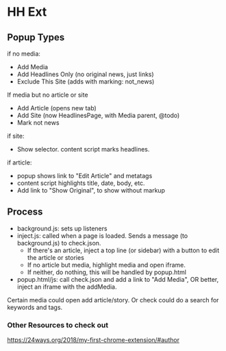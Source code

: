 # HH Ext

## Popup Types

if no media:
* Add Media
* Add Headlines Only (no original news, just links)
* Exclude This Site (adds with marking: not_news)

If media but no article or site

* Add Article (opens new tab)
* Add Site (now HeadlinesPage, with Media parent, @todo)
* Mark not news

if site:
* Show selector.  content script marks headlines.

if article:
* popup shows link to "Edit Article" and metatags
* content script highlights title, date, body, etc.
* Add link to "Show Original", to show without markup

## Process

* background.js: sets up listeners
* inject.js: called when a page is loaded.  Sends a message (to background.js) to check.json.
    * If there's an article, inject a top line (or sidebar) with a button to edit the article or stories
    * If no article but media, highlight media and open iframe.
    * If neither, do nothing, this will be handled by popup.html
* popup.html/js: call check.json and add a link to "Add Media", OR better, inject an iframe with the addMedia.

Certain media could open add article/story.  Or check could do a search for keywords and tags.

### Other Resources to check out
https://24ways.org/2018/my-first-chrome-extension/#author
